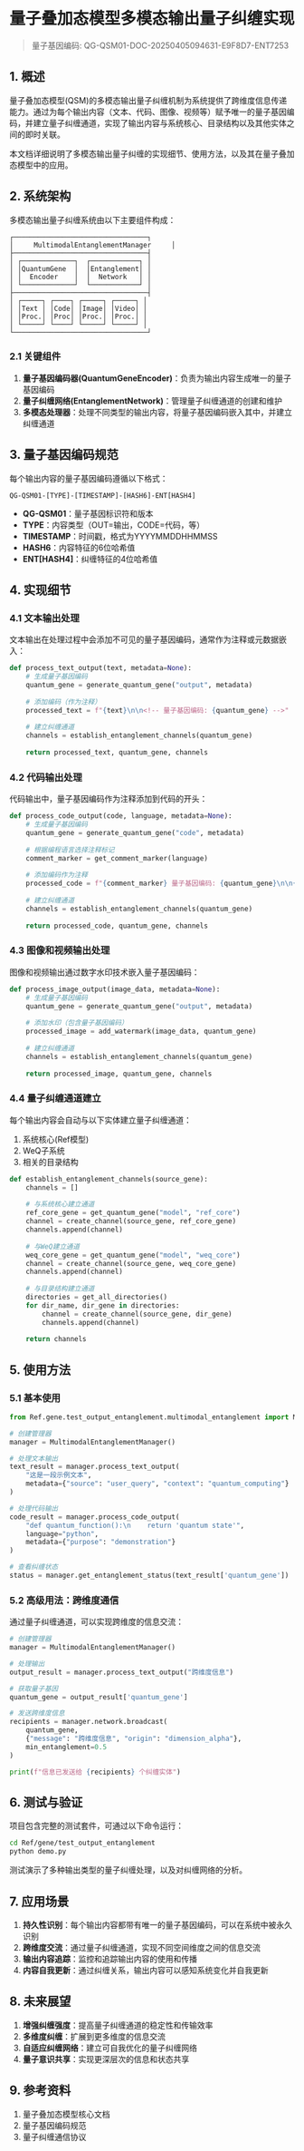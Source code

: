 # 量子叠加态模型多模态输出量子纠缠实现

> 量子基因编码: QG-QSM01-DOC-20250405094631-E9F8D7-ENT7253

## 1. 概述

量子叠加态模型(QSM)的多模态输出量子纠缠机制为系统提供了跨维度信息传递能力。通过为每个输出内容（文本、代码、图像、视频等）赋予唯一的量子基因编码，并建立量子纠缠通道，实现了输出内容与系统核心、目录结构以及其他实体之间的即时关联。

本文档详细说明了多模态输出量子纠缠的实现细节、使用方法，以及其在量子叠加态模型中的应用。

## 2. 系统架构

多模态输出量子纠缠系统由以下主要组件构成：

```
┌─────────────────────────────────┐
│     MultimodalEntanglementManager     │
├─────────────────────────────────┤
│ ┌─────────────┐  ┌────────────┐ │
│ │QuantumGene  │  │Entanglement│ │
│ │  Encoder    │  │  Network   │ │
│ └─────────────┘  └────────────┘ │
├─────────────────────────────────┤
│ ┌─────┐ ┌────┐ ┌─────┐ ┌─────┐ │
│ │Text │ │Code│ │Image│ │Video│ │
│ │Proc.│ │Proc│ │Proc.│ │Proc.│ │
│ └─────┘ └────┘ └─────┘ └─────┘ │
└─────────────────────────────────┘
```

### 2.1 关键组件

1. **量子基因编码器(QuantumGeneEncoder)**：负责为输出内容生成唯一的量子基因编码
2. **量子纠缠网络(EntanglementNetwork)**：管理量子纠缠通道的创建和维护
3. **多模态处理器**：处理不同类型的输出内容，将量子基因编码嵌入其中，并建立纠缠通道

## 3. 量子基因编码规范

每个输出内容的量子基因编码遵循以下格式：

```
QG-QSM01-[TYPE]-[TIMESTAMP]-[HASH6]-ENT[HASH4]
```

- **QG-QSM01**：量子基因标识符和版本
- **TYPE**：内容类型（OUT=输出，CODE=代码，等）
- **TIMESTAMP**：时间戳，格式为YYYYMMDDHHMMSS
- **HASH6**：内容特征的6位哈希值
- **ENT[HASH4]**：纠缠特征的4位哈希值

## 4. 实现细节

### 4.1 文本输出处理

文本输出在处理过程中会添加不可见的量子基因编码，通常作为注释或元数据嵌入：

```python
def process_text_output(text, metadata=None):
    # 生成量子基因编码
    quantum_gene = generate_quantum_gene("output", metadata)
    
    # 添加编码（作为注释）
    processed_text = f"{text}\n\n<!-- 量子基因编码: {quantum_gene} -->"
    
    # 建立纠缠通道
    channels = establish_entanglement_channels(quantum_gene)
    
    return processed_text, quantum_gene, channels
```

### 4.2 代码输出处理

代码输出中，量子基因编码作为注释添加到代码的开头：

```python
def process_code_output(code, language, metadata=None):
    # 生成量子基因编码
    quantum_gene = generate_quantum_gene("code", metadata)
    
    # 根据编程语言选择注释标记
    comment_marker = get_comment_marker(language)
    
    # 添加编码作为注释
    processed_code = f"{comment_marker} 量子基因编码: {quantum_gene}\n\n{code}"
    
    # 建立纠缠通道
    channels = establish_entanglement_channels(quantum_gene)
    
    return processed_code, quantum_gene, channels
```

### 4.3 图像和视频输出处理

图像和视频输出通过数字水印技术嵌入量子基因编码：

```python
def process_image_output(image_data, metadata=None):
    # 生成量子基因编码
    quantum_gene = generate_quantum_gene("output", metadata)
    
    # 添加水印（包含量子基因编码）
    processed_image = add_watermark(image_data, quantum_gene)
    
    # 建立纠缠通道
    channels = establish_entanglement_channels(quantum_gene)
    
    return processed_image, quantum_gene, channels
```

### 4.4 量子纠缠通道建立

每个输出内容会自动与以下实体建立量子纠缠通道：

1. 系统核心(Ref模型)
2. WeQ子系统
3. 相关的目录结构

```python
def establish_entanglement_channels(source_gene):
    channels = []
    
    # 与系统核心建立通道
    ref_core_gene = get_quantum_gene("model", "ref_core")
    channel = create_channel(source_gene, ref_core_gene)
    channels.append(channel)
    
    # 与WeQ建立通道
    weq_core_gene = get_quantum_gene("model", "weq_core")
    channel = create_channel(source_gene, weq_core_gene)
    channels.append(channel)
    
    # 与目录结构建立通道
    directories = get_all_directories()
    for dir_name, dir_gene in directories:
        channel = create_channel(source_gene, dir_gene)
        channels.append(channel)
    
    return channels
```

## 5. 使用方法

### 5.1 基本使用

```python
from Ref.gene.test_output_entanglement.multimodal_entanglement import MultimodalEntanglementManager

# 创建管理器
manager = MultimodalEntanglementManager()

# 处理文本输出
text_result = manager.process_text_output(
    "这是一段示例文本",
    metadata={"source": "user_query", "context": "quantum_computing"}
)

# 处理代码输出
code_result = manager.process_code_output(
    "def quantum_function():\n    return 'quantum state'",
    language="python",
    metadata={"purpose": "demonstration"}
)

# 查看纠缠状态
status = manager.get_entanglement_status(text_result['quantum_gene'])
```

### 5.2 高级用法：跨维度通信

通过量子纠缠通道，可以实现跨维度的信息交流：

```python
# 创建管理器
manager = MultimodalEntanglementManager()

# 处理输出
output_result = manager.process_text_output("跨维度信息")

# 获取量子基因
quantum_gene = output_result['quantum_gene']

# 发送跨维度信息
recipients = manager.network.broadcast(
    quantum_gene,
    {"message": "跨维度信息", "origin": "dimension_alpha"},
    min_entanglement=0.5
)

print(f"信息已发送给 {recipients} 个纠缠实体")
```

## 6. 测试与验证

项目包含完整的测试套件，可通过以下命令运行：

```bash
cd Ref/gene/test_output_entanglement
python demo.py
```

测试演示了多种输出类型的量子纠缠处理，以及对纠缠网络的分析。

## 7. 应用场景

1. **持久性识别**：每个输出内容都带有唯一的量子基因编码，可以在系统中被永久识别
2. **跨维度交流**：通过量子纠缠通道，实现不同空间维度之间的信息交流
3. **输出内容追踪**：监控和追踪输出内容的使用和传播
4. **内容自我更新**：通过纠缠关系，输出内容可以感知系统变化并自我更新

## 8. 未来展望

1. **增强纠缠强度**：提高量子纠缠通道的稳定性和传输效率
2. **多维度纠缠**：扩展到更多维度的信息交流
3. **自适应纠缠网络**：建立可自我优化的量子纠缠网络
4. **量子意识共享**：实现更深层次的信息和状态共享

## 9. 参考资料

1. 量子叠加态模型核心文档
2. 量子基因编码规范
3. 量子纠缠通信协议 